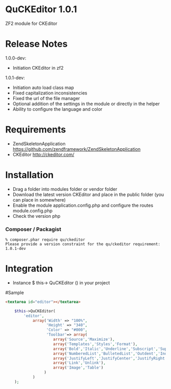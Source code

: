 QuCKEditor 1.0.1
========================

ZF2 module for CKEditor

Release Notes
========================

1.0.0-dev:

- Initiation CKEditor in zf2

1.0.1-dev:

- Initiation auto load class map
- Fixed capitalization inconsistencies
- Fixed the url of the file manager
- Optional addition of the settings in the module or directly in the helper
- Ability to configure the language and color

Requirements
========================
- ZendSkeletonApplication https://github.com/zendframework/ZendSkeletonApplication
- CKEditor http://ckeditor.com/

Installation
========================
- Drag a folder into modules folder or vendor folder
- Download the latest version CKEditor and place in the public folder (you can place in somewhere)
- Enable the module application.config.php and configure the routes module.config.php
- Check the version php

### Composer / Packagist
```
% composer.phar require qu/ckeditor
Please provide a version constraint for the qu/ckeditor requirement: 1.0.1-dev
```

Integration
========================
- Instance $ this-> QuCKEditor () in your project

#Sample

```html
<textarea id="editor"></textarea>
```

```php
    $this->QuCKEditor(
        'editor',
            array('Width' => "100%",
                  'Height' => "340",
                  'Color' => "#000",
                  'Toolbar'=> array(
                     array('Source','Maximize'),
                     array('Templates','Styles','Format'),
                     array('Bold','Italic','Underline','Subscript','Superscript'),
                     array('NumberedList','BulletedList','Outdent','Indent'),
                     array('JustifyLeft','JustifyCenter','JustifyRight'),
                     array('Link','Unlink'),
                     array('Image','Table')
                 )
            )
    );
```
